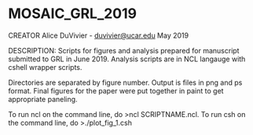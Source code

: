 # MOSAIC_GRL_2019

CREATOR
Alice DuVivier - duvivier@ucar.edu 
May 2019

DESCRIPTION:
Scripts for figures and analysis prepared for manuscript 
submitted to GRL in June 2019. Analysis scripts are in
NCL langauge with cshell wrapper scripts. 

Directories are separated by figure number.
Output is files in png and ps format. Final figures for the
paper were put together in paint to get appropriate paneling.

To run ncl on the command line, do >ncl SCRIPTNAME.ncl. 
To run csh on the command line, do >./plot_fig_1.csh

